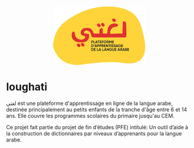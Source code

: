 <p align="center">
    <a href="loughati arabic learning plateforme" target="_blank">
        <img src="logo-big.png" width="250" alt="Sumrized" />
    </a>
</p>

# loughati
لغتي est une plateforme d'apprentissage en ligne de la langue arabe, destinée principalement au petits enfants de la tranche d'âge entre 6 et 14 ans. Elle couvre les programmes scolaires du primaire jusqu'au CEM.

Ce projet fait partie du projet de fin d’études (PFE) intitulé: Un outil d’aide à la construction de dictionnaires par niveaux d’apprenants pour la langue arabe.
